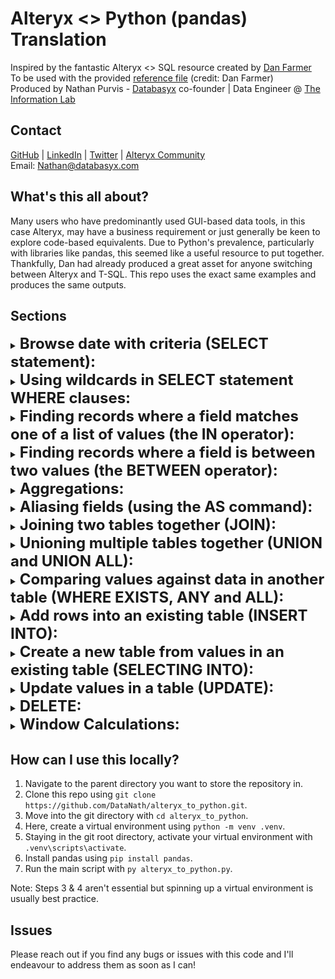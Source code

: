 <h1>Alteryx <> Python (pandas) Translation</h1>

Inspired by the fantastic Alteryx <> SQL resource created by [Dan Farmer](https://www.linkedin.com/in/danjfarmer/)  
To be used with the provided [reference file](https://github.com/DataNath/alteryx_to_python/blob/main/alteryx_to_python.py) (credit: Dan Farmer)  
Produced by Nathan Purvis - [Databasyx](https://www.databasyx.com/) co-founder | Data Engineer @ [The Information Lab](https://www.theinformationlab.co.uk/)

<h2>Contact</h2>

[GitHub](https://github.com/DataNath) | [LinkedIn](https://www.linkedin.com/in/nathan-purvis/) | [Twitter](https://x.com/DataNath) | [Alteryx Community](https://community.alteryx.com/t5/user/viewprofilepage/user-id/307299)  
Email: Nathan@databasyx.com

<h2>What's this all about?</h2>

Many users who have predominantly used GUI-based data tools, in this case Alteryx, may have a business requirement or just generally be keen to explore code-based equivalents. Due to Python's prevalence, particularly with libraries like pandas, this seemed like a useful resource to put together. Thankfully, Dan had already produced a great asset for anyone switching between Alteryx and T-SQL. This repo uses the exact same examples and produces the same outputs.

<h2>Sections</h2>

<details>
<summary><strong style="font-size: 24px;";>Browse date with criteria (SELECT statement):</strong></summary>  

>
![Examples 1-4](.docs/1_1.png)

```
# Browse all the data in the table

sales_data = "data/SalesData.csv"

df = pd.read_csv(sales_data)

print(df)

# Browse the [Order] and [Sales] fields in the table

df1 = df[["Order", "Sales"]]

print(df1)

# Browse the [Order] and [Sales] fields in the table, and sort by [Sales] descending

df2 = df[["Order", "Sales"]].sort_values(by="Sales", ascending=False)

print(df2)

# Browse the top 2 rows of the [Order] and [Customer] fields in the table, sorted by [Sales] descending

df3 = df.sort_values(by="Sales", ascending=False).head(2)[["Order", "Customer"]]

print(df3)
```

![Examples 5-9](.docs/1_2.png)

```
# Browse the unique [Item] values in the table

sales_data_1 = "data/SalesData1.csv"

df = pd.read_csv(sales_data_1)

df4 = df[["Item"]].drop_duplicates()

print(df4)

# Browse the unique combinations of [Item] and [Customer] values in the table

df5 = df[["Item", "Customer"]].drop_duplicates()

print(df5)

# Browse all fields in rows where [Order] = 3

df6 = df[df["Order"] == 3]

print(df6)

# Browse all fields in rows where [Item] = 'pencil' AND [Sales] > 50

df7 = df[(df["Item"] == "Pencil") & (df["Sales"] > 50)]

print(df7)

# Browse all fields in rows where [Item] = 'Apple' OR [Customer] = 'Alison Angler'

df8 = df[(df["Item"] == "Apple") | (df["Customer"] == "Alison Angler")]

print(df8)
```

</details>

<details>
<summary><strong style="font-size: 24px;";>Using wildcards in SELECT statement WHERE clauses:</strong></summary>

>
![Examples 10-11](.docs/2.png)

```
# Browse all rows where the [Customer] field contains 'Pu'

df9 = df[df["Customer"].str.contains("Pu")]

print(df9)

# Browse all rows where the [Item] field begins with 'App'

df10 = df[df["Item"].str.startswith("App")]

print(df10)
```

</details>

<details>
<summary><strong style="font-size: 24px;";>Finding records where a field matches one of a list of values (the IN operator):</strong></summary>

>
![Examples 12-14](.docs/3.png)

```
# Browse all rows where the [Item] field is 'Pencil', 'Apple' or 'Orange'

df11 = df[df["Item"].isin(["Pencil", "Apple", "Orange"])]

print(df11)

# Browse all rows where the [Item] field is not 'Pencil' or 'Apple'

df12 = df[~df["Item"].isin(["Pencil", "Apple"])]

print(df12)

# Browse all rows where the [Item] field matches any values in a given field in another table

stock_data = "data/StockData.csv"

df13 = pd.read_csv(stock_data).drop_duplicates()

df14 = pd.merge(
    left=df, right=df13, how="inner", left_on="Item", right_on="ItemName"
).drop(columns="ItemName")

print(df14)
```

</details>

<details>
<summary><strong style="font-size: 24px;";>Finding records where a field is between two values (the BETWEEN operator):</strong></summary>

>
![Examples 15-16](.docs/4.png)

```
# Browse all rows where the [Sales] field is >= 70 and <= 90

df15 = df[df["Sales"].between(70, 90, inclusive="both")]

print(df15)

# Browse all rows where the [Customer] field is alphabetically between 'Carson Cabbage' and 'Ronald Roadwork'

df16 = df[
    df["Customer"].between("Carson Cabbage", "Ronald Roadwork", inclusive="neither")
]

print(df16)
```

</details>

<details>
<summary><strong style="font-size: 24px;";>Aggregations:</strong></summary>

>
![Examples 17-22](.docs/5_1.png)

```
# Browse the minimum [Sales] value in the table

df = pd.read_csv(sales_data)

df17 = pd.DataFrame([{"Min_Sales": min(df["Sales"])}])

print(df17)

# Browse the minimum [Order] value and maximum [Customer] value in the table

df18 = pd.DataFrame(
    [{"Min_Order": min(df["Order"]), "Max_Customer": max(df["Customer"])}]
)

print(df18)

# Browse the count of rows in the table

df = pd.read_csv(sales_data_1)

df19 = pd.DataFrame([{"Count": len(df)}])

print(df19)

# Browse the count of unique [Item] values in the table

df20 = pd.DataFrame([{"CountDistinct_Item": len(df["Item"].unique())}])

print(df20)

# Browse the average and sum of the [Sales] values in the table

df21 = pd.DataFrame([{"Avg_Sales": df["Sales"].mean(), "Sum_Sales": df["Sales"].sum()}])

print(df21)
```

![Examples 23-27](.docs/5_2.png)

```
# Browse the sum of [Sales] values by [Customer]

df22 = df.groupby("Customer")["Sales"].sum().reset_index(name="TotalSales")

print(df22)

# Browse the count of rows for each [Customer], in descending order

df23 = (
    df.groupby("Customer")
    .size()
    .reset_index(name="Count")
    .sort_values(by="Count", ascending=False)
)

print(df23)

# Browse the count of rows for each [Customer] and [Item] combinations, in descending order

df24 = (
    df.groupby(["Customer", "Item"])
    .size()
    .reset_index(name="Count")
    .sort_values(by="Count", ascending=False)
)

print(df24)

# Browse the [Customers] that have at least 2 rows where [Sales] is less than 80

df25 = df[df["Sales"] < 80].groupby("Customer").size().reset_index(name="Count")
df25 = df25[df25["Count"] > 1]

print(df25)

# Browse the [Customers] and their total [Sales] where the [Customer] has only one row of data, which was less than 80. Sort by their total [Sales], descending

df26 = (
    df[df["Sales"] < 80]
    .groupby("Customer")
    .agg({"Order": "size", "Sales": "sum"})
    .rename(columns={"Order": "Count"})
)
df26 = df26[df26["Count"] == 1]

print(df26)
```

</details>

<details>
<summary><strong style="font-size: 24px;";>Aliasing fields (using the AS command):</strong></summary>

>
![Examples 28-31](.docs/6.png)

```
# Browse all 4 fields in the data, aliasing [Order] as 'OID' and [Item] as 'Product'

df = pd.read_csv(sales_data)

df27 = df.rename(columns={"Order": "OID", "Item": "Product"})

print(df27)

# Browse the minimum [Order] value in the table, aliasing as [SmallestOrder]

df28 = pd.DataFrame([{"SmallestOrder": min(df["Order"])}])

print(df28)

# Browse the [Order] value and [Sales] - 20 values in the table, aliasing [Sales] - 20 as [NewSales]

df29 = df
df29["NewSales"] = df29["Sales"] - 20
df29 = df29[["Order", "NewSales"]]

print(df29)

# Aliasing tables isn't too relevant/doesn't have a direct equivalent in pandas. You can, however, assign your dataframe to a new, shorter variable.
# E.g. SalesData = pd.read_csv(sales_data), then s = SalesData and just use 's' from then. I've been using 'df' in this document (fairly common to see).
```

</details>

<details>
<summary><strong style="font-size: 24px;";>Joining two tables together (JOIN):</strong></summary>

>
![Examples 32-34](.docs/7_1.png)

```
# Join two tables on a key where only the matching rows are returned (INNER JOIN)

df = pd.read_csv(sales_data_1)

stock_data_1 = "data/StockData1.csv"

df30 = pd.read_csv(stock_data_1)
df31 = pd.merge(left=df, right=df30, how="inner", left_on="Item", right_on="StockName")

print(df31)

# Join two tables on a key where matched rows, plus all unmatched rows from the SalesData table are returned (LEFT JOIN)

df32 = pd.merge(left=df, right=df30, how="left", left_on="Item", right_on="StockName")

print(df32)

# Join two tables on akey where matched rows, plus all unmatched rows from the StockData table are returned (RIGHT JOIN)

df33 = pd.merge(left=df, right=df30, how="right", left_on="Item", right_on="StockName")

print(df33)
```

![Examples 35-37](.docs/7_2.png)

```
# Join two tables on a key where matched rows, plus all unmatched rows from both tables are returned (FULL OUTER JOIN)

df34 = pd.merge(left=df, right=df30, how="outer", left_on="Item", right_on="StockName")

print(df34)

# Join two tables on multiple keys where only the matching rows are returned (INNER JOIN)

sales_data_2 = "data/SalesData2.csv"
stock_data_2 = "data/StockData2.csv"

df35 = pd.read_csv(sales_data_2)
df36 = pd.read_csv(stock_data_2)

df37 = pd.merge(
    left=df35,
    right=df36,
    how="inner",
    left_on=["Item", "Priority"],
    right_on=["StockName", "Priority"],
)

print(df37)

# Browse individual fields from two tables using aliases, joined on a key

df38 = pd.merge(left=df, right=df30, left_on="Item", right_on="StockName")[
    ["Order", "Item", "StockPrice"]
]

print(df38)
```

</details>

<details>
<summary><strong style="font-size: 24px;";>Unioning multiple tables together (UNION and UNION ALL):</strong></summary>

>
![Examples 38-40](.docs/8.png)

```
# Union the [Item] field from two tables

sales_data_3 = "data/SalesData3.csv"
sales_data_4 = "data/SalesData4.csv"

df39 = pd.read_csv(sales_data_3)
df40 = pd.read_csv(sales_data_4)

df41 = pd.concat([df39, df40])[["Item"]]

print(df41)

# Union the [Item] field from SalesData3 with the [Product] field in SalesData5, showing only unique values

sales_data_5 = "data/SalesData5.csv"

df42 = pd.read_csv(sales_data_5)

df43 = pd.concat([df39, df42])
df43["Item"] = df43["Item"].fillna(df43["Product"])
df43 = df43[["Item"]].drop_duplicates()

print(df43)

# Union a field in three tables with differing names

sales_data_6 = "data/SalesData6.csv"
sales_data_7 = "data/SalesData7.csv"

df44 = pd.read_csv(sales_data_6)
df45 = pd.read_csv(sales_data_7)

df46 = pd.concat([df39, df44, df45])
df46["Item"] = df46["Item"].fillna(df46["Product"])
df46 = df46[["Item"]]

print(df46)
```

</details>

<details>
<summary><strong style="font-size: 24px;";>Comparing values against data in another table (WHERE EXISTS, ANY and ALL):</strong></summary>

>
![Examples 41-43](.docs/9.png)

```
# Browse unique [Customer]s from the CustData table which have a [Sales] value of less than 80 in the Sales table (linked by a key field)

customer_data = "data/CustData.csv"
sales_data_8 = "data/SalesData8.csv"

df47 = pd.read_csv(customer_data)
df48 = pd.read_csv(sales_data_8)

df48 = df48[df48["Sales"] < 80]

df49 = pd.merge(
    left=df47, right=df48, how="inner", left_on="CustID", right_on="CustomerID"
)[["Customer"]].drop_duplicates()

print(df49)

# Browse [Customer]s from the CustData table which have an [Age] greater than ANY of the [Customer]s which have a [Salary] of more than 5000

customer_data_1 = "data/CustData1.csv"

df50 = pd.read_csv(customer_data_1)

min_age = min(df50.loc[df50["Salary"] > 5000, "Age"])

df51 = df50[df50["Age"] > min_age]

print(df51)

# Browse [Customer]s from the CustData table which have an [Age] greater than ALL of the [Customer]s which have a [Salary] of more than 5000

max_age = max(df50.loc[df50["Salary"] > 5000, "Age"])

df52 = df50[df50["Age"] > max_age]

print(df52)
```

</details>

<details>
<summary><strong style="font-size: 24px;";>Add rows into an existing table (INSERT INTO):</strong></summary>

>
![Examples 44-45](.docs/10_1.png)

```
# Create a row in the SalesData table and populate with specific values

df53 = pd.read_csv(sales_data)

new_data = pd.DataFrame(
    {"Order": [6], "Item": ["Orange"], "Customer": ["Xavier Xylophone"], "Sales": [10]}
)

df54 = pd.concat([df53, new_data])

print(df54)

# Create a new row in the SalesData table and populate only some rows with specific values

new_data_1 = pd.DataFrame({"Item": ["Orange"], "Sales": [10]})

df55 = pd.concat([df53, new_data_1])

print(df55)
```

![Examples 46-48](.docs/10_2.png)

```
# Populate the SalesData table with all rows from a second table

master_data = "data/MasterData.csv"
extra_data = "data/ExtraData.csv"

df56 = pd.read_csv(master_data)
df57 = pd.read_csv(extra_data)

df58 = pd.concat([df56, df57])

print(df58)

# Populate defined fields in the SalesData table with defined fields of all rows from a second table

extra_data_1 = "data/ExtraData1.csv"

df59 = pd.read_csv(extra_data_1)[["ID", "Sales"]]

df60 = pd.concat([df56, df59])
df60["Order"] = df60["Order"].fillna(df60["ID"])
df60 = df60.drop(columns="ID")

print(df60)

# Populate defined fields in the SalesData table with defined fields from the ExtraData table, where [Sales] > 50

df61 = df57.loc[df57["Sales"] > 50, ["Order", "Sales"]]

df62 = pd.concat([df56, df61])

print(df62)
```

</details>

<details>
<summary><strong style="font-size: 24px;";>Create a new table from values in an existing table (SELECTING INTO):</strong></summary>

>
![Examples 49-50](.docs/11.png)

```
# Copy into a new table all the rows in SalesData where [Order] > 3

df63 = df53[df53["Order"] > 3]

print(df63)

# Copy into a new table all the [Order] and [Customer] fields from rows in SalesData where [Order] > 3

df64 = df53.loc[df53["Order"] > 3, ["Order", "Customer"]]

print(df64)
```

</details>

<details>
<summary><strong style="font-size: 24px;";>Update values in a table (UPDATE):</strong></summary>

>
![Examples 51-54](.docs/12.png)

```
# Update the [Item] field in the SalesData table to a single value

df65 = df53.copy()
df65["Item"] = "Banana"

print(df65)

# Update the [Item] field in the SalesData table to 'Ruler' when [Item] = 'Pencil'

df66 = df53.copy()
df66["Item"] = df66["Item"].replace("Pencil", "Ruler")

print(df66)

# Update the [Item] field in the SalesData table to 'Shoes' and [Sales] to 81 when [Order] = 5

df67 = df53.copy()

df67.loc[df67["Order"] == 5, ["Item", "Sales"]] = ["Shoes", 81]

print(df67)

# Lookup [Order]s in the ReplaceData table and replace the [Customer], [Item] and [Sales] values in the SalesData table with the values found

sales_data_9 = "data/SalesData9.csv"
replace_data = "data/ReplaceTable.csv"

df68 = pd.read_csv(sales_data_9)
df69 = pd.read_csv(replace_data)

df70 = pd.merge(
    left=df68, right=df69, how="left", on="Order", suffixes=[None, "_Right"]
)
df70.loc[~df70["Item_Right"].isnull(), "Item"] = df70["Item_Right"]
df70.loc[~df70["Sales_Right"].isnull(), "Sales"] = df70["Sales_Right"]
df70.loc[~df70["Customer_Right"].isnull(), "Customer"] = df70["Customer_Right"]
df70 = df70.loc[:, ~df70.columns.str.contains("_Right")]

print(df70)
```

</details>

<details>
<summary><strong style="font-size: 24px;";>DELETE:</strong></summary>

>
![Examples 55-57](.docs/13.png)

```
# Delete all rows from the SalesData table where [Order] = 1

df71 = df53[df53["Order"] != 1]

print(df71)

# Delete all rows from the SalesData table where [Order] is less or equal to 3

df72 = df53[df53["Order"] <= 3]

print(df72)

# Delete all rows from the SalesData table

df73 = df53.loc[[], :]

print(df73)
```

</details>

<details>
<summary><strong style="font-size: 24px;";>Window Calculations:</strong></summary>

>
![Examples 58-60](.docs/14_1.png)

```
# Add a column with the average [Salary] for the employee's department

employee_data = "data/EmployeeData.csv"

df74 = pd.read_csv(employee_data)

df75 = df74.copy()

df75["DeptSalary"] = df75.groupby(by="Department")["Salary"].transform("mean")
df75 = df75[["Employee", "Department", "DeptSalary"]]

print(df75)

# Add a column with the rank of [Salary] ascending

df76 = df74.copy()

df76["Rank"] = df76["Salary"].rank(method="first")
df76 = df76[["Rank", "Employee", "Salary"]].sort_values(by="Salary")

print(df76)

# Add a column with the rank of [Salary] ascending, by [Department]

df77 = df74.copy()

df77["Rank"] = df77.groupby("Department")["Salary"].rank(method="first")
df77 = df77[["Rank", "Department", "Employee", "Salary"]].sort_values(
    by=["Department", "Salary"]
)

print(df77)
```

![Examples 61-63](.docs/14_2.png)

```
# Add a column of the sum of the [Sales] in the current previous 2 rows, ordered by [Year] ascending, restarting for each department

sales_data_10 = "data/SalesData10.csv"

df78 = pd.read_csv(sales_data_10)

df79 = df78.copy()

df79["CurrentAndLast2"] = (
    df79.sort_values(by=["Department", "Year"])
    .groupby("Department")["Sales"]
    .rolling(window=3, min_periods=1)
    .sum()
    .reset_index(level=0, drop=True)
)

print(df79)

# Add a column of the sum of the [Sales] from the previous 2 rows to the next row, ordered by [Year] ascending, restarting for each department

df80 = df78.copy()

df80["Last2ToNext1"] = (
    df80.sort_values(by=["Department", "Year"])
    .groupby("Department")["Sales"]
    .rolling(window=4, min_periods=1, center=True)
    .sum()
    .reset_index(level=0, drop=True)
)

print(df80)

# Find the maximum [Sales] value in each department up to the current row ordered by [Year] ascending

df81 = df78.copy()

df81["MaxToDate"] = (
    df81.sort_values(by=["Department", "Year"])
    .groupby("Department")["Sales"]
    .expanding()
    .max()
    .reset_index(level=0, drop=True)
)

print(df81)
```

</details>

<h2>How can I use this locally?</h2>

1. Navigate to the parent directory you want to store the repository in.
2. Clone this repo using `git clone https://github.com/DataNath/alteryx_to_python.git`.
3. Move into the git directory with `cd alteryx_to_python`.
4. Here, create a virtual environment using `python -m venv .venv`.
5. Staying in the git root directory, activate your virtual environment with `.venv\scripts\activate`.
6. Install pandas using `pip install pandas`.
7. Run the main script with `py alteryx_to_python.py`.

Note: Steps 3 & 4 aren't essential but spinning up a virtual environment is usually best practice.

<h2>Issues</h2>

Please reach out if you find any bugs or issues with this code and I'll endeavour to address them as soon as I can!